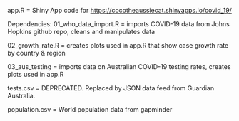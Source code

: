 app.R = Shiny App code for https://cocotheaussiecat.shinyapps.io/covid_19/

Dependencies:
01_who_data_import.R = imports COVID-19 data from Johns Hopkins github repo, cleans and manipulates data

02_growth_rate.R = creates plots used in app.R that show case growth rate by country & region

03_aus_testing = imports data on Australian COVID-19 testing rates, creates plots used in app.R

tests.csv = DEPRECATED. Replaced by JSON data feed from Guardian Australia. 

population.csv = World population data from gapminder
